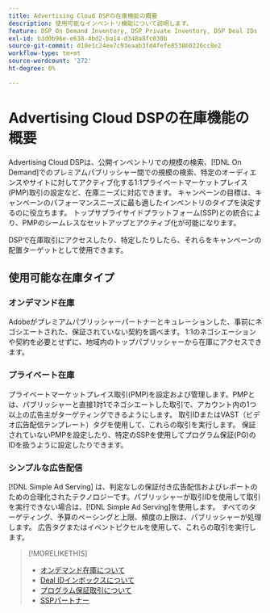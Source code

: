 ```yaml
---
title: Advertising Cloud DSPの在庫機能の概要
description: 使用可能なインベントリ機能について説明します。
feature: DSP On Demand Inventory, DSP Private Inventory, DSP Deal IDs
exl-id: b3d0b96e-e638-4bd2-ba14-d348a8fc030b
source-git-commit: d10e1c24ee7c93eaab3fd4fefe853860226cc8e2
workflow-type: tm+mt
source-wordcount: '272'
ht-degree: 0%

---
```


# Advertising Cloud DSPの在庫機能の概要

Advertising Cloud DSPは、公開インベントリでの規模の検索、[!DNL On Demand]でのプレミアムパブリッシャー間での規模の検索、特定のオーディエンスやサイトに対してアクティブ化する1:1プライベートマーケットプレイス(PMP)取引の設定など、在庫ニーズに対応できます。 キャンペーンの目標は、キャンペーンのパフォーマンスニーズに最も適したインベントリのタイプを決定するのに役立ちます。 トップサプライサイドプラットフォーム(SSP)との統合により、PMPのシームレスなセットアップとアクティブ化が可能になります。

DSPで在庫取引にアクセスしたり、特定したりしたら、それらをキャンペーンの配置ターゲットとして使用できます。

## 使用可能な在庫タイプ

### オンデマンド在庫

Adobeがプレミアムパブリッシャーパートナーとキュレーションした、事前にネゴシエートされた、保証されていない契約を調べます。 1:1のネゴシエーションや契約を必要とせずに、地域内のトップパブリッシャーから在庫にアクセスできます。

### プライベート在庫

プライベートマーケットプレイス取引(PMP)を設定および管理します。PMPとは、パブリッシャーと直接1対1でネゴシエートした取引で、アカウント内の1つ以上の広告主がターゲティングできるようにします。 取引IDまたはVAST（ビデオ広告配信テンプレート）タグを使用して、これらの取引を実行します。 保証されていないPMPを設定したり、特定のSSPを使用してプログラム保証(PG)のIDを扱うように設定したりできます。

### シンプルな広告配信

[!DNL Simple Ad Serving] は、判定なしの保証付き広告配信およびレポートのための合理化されたテクノロジーです。パブリッシャーが取引IDを使用して取引を実行できない場合は、[!DNL Simple Ad Serving]を使用します。 すべてのターゲティング、予算のペーシングと上限、頻度の上限は、パブリッシャーが処理します。 広告タグまたはイベントピクセルを使用して、これらの取引を実行します。

>[!MORELIKETHIS]
>
>* [オンデマンド在庫について](on-demand-inventory-about.md)
>* [Deal IDインボックスについて](deal-id-inbox-about.md)
>* [プログラム保証取引について](programmatic-guaranteed-about.md)
>* [SSPパートナー](ssp-partners.md)

<!-- >* [About Private Inventory](private-inventory-about.md) -->
